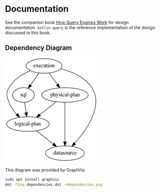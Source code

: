 # Documentation

See the companion book [How Query Engines Work](https://leanpub.com/how-query-engines-work/) for design documentation. `kotlin-query` is the reference implementation of the design discussed in this book.

## Dependency Diagram

![](dependencies.png)

This diagram was provided by GraphViz. 

```bash
sudo apt install graphviz
dot -Tpng dependencies.dot -odependencies.png
```